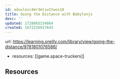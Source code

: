 ```yaml
---
id: aduxlezc4mr3mtiw1twos18
title: Going the Distance with Babylonjs
desc: ''
updated: 1728865334864
created: 1672226917643
---
```



url: https://learning.oreilly.com/library/view/going-the-distance/9781801076586/

- resources:  [[game.space-truckers]]

## Resources